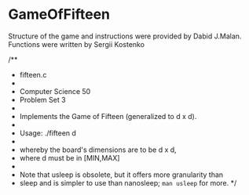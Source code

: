 GameOfFifteen
=============

Structure of the game and instructions were provided by Dabid J.Malan.
Functions were written by Sergii Kostenko

/**
 * fifteen.c
 *
 * Computer Science 50
 * Problem Set 3
 *
 * Implements the Game of Fifteen (generalized to d x d).
 *
 * Usage: ./fifteen d
 *
 * whereby the board's dimensions are to be d x d,
 * where d must be in [MIN,MAX]
 *
 * Note that usleep is obsolete, but it offers more granularity than
 * sleep and is simpler to use than nanosleep; `man usleep` for more.
 */
